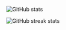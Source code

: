 ![GitHub stats](https://github-readme-stats.vercel.app/api?username=prateekrai123&show_icons=true)

![GitHub streak stats](https://github-readme-streak-stats.herokuapp.com/?user=prateekrai123)

